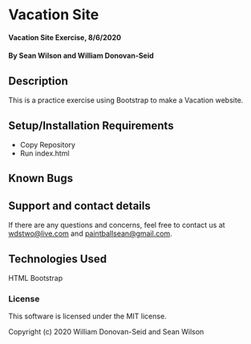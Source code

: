 # Vacation Site

#### Vacation Site Exercise, 8/6/2020

#### By Sean Wilson and William Donovan-Seid

## Description

This is a practice exercise using Bootstrap to make a Vacation website.

## Setup/Installation Requirements

* Copy Repository
* Run index.html

## Known Bugs



## Support and contact details

If there are any questions and concerns, feel free to contact us at wdstwo@live.com and paintballsean@gmail.com.

## Technologies Used

HTML
Bootstrap

### License

This software is licensed under the MIT license.

Copyright (c) 2020 William Donovan-Seid and Sean Wilson